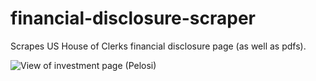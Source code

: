 # financial-disclosure-scraper
Scrapes US House of Clerks financial disclosure page (as well as pdfs).

![View of investment page (Pelosi) ](https://snipboard.io/uUheZP.jpg)


